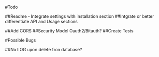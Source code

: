#Todo

##Readme - Integrate settings with installation section
##Intgrate or better differentiate API and Usage sections

##Add CORS
##Security Model Oauth2/Bitauth?
##Create Tests

#Possible Bugs

##No LOG upon delete fron database?
